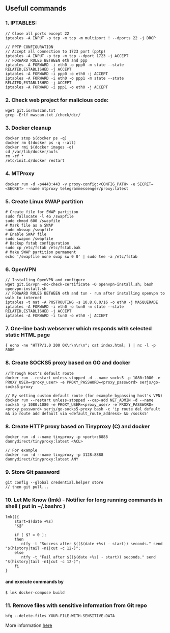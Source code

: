 ## Usefull commands
### 1. IPTABLES:
```
// Close all ports except 22
iptables -A INPUT -p tcp -m tcp -m multiport ! --dports 22 -j DROP

// PPTP CONFIGURATION
// Accept all connection to 1723 port (pptp)
iptables -A INPUT -p tcp -m tcp --dport 1723 -j ACCEPT
// FORWARD RULES BETWEEN eth and ppp
iptables -A FORWARD -i eth0 -o ppp0 -m state --state RELATED,ESTABLISHED -j ACCEPT
iptables -A FORWARD -i ppp0 -o eth0 -j ACCEPT
iptables -A FORWARD -i eth0 -o ppp1 -m state --state RELATED,ESTABLISHED -j ACCEPT
iptables -A FORWARD -i ppp1 -o eth0 -j ACCEPT
```

### 2. Check web project for malicious code:
```
wget git.io/mwscan.txt
grep -Erlf mwscan.txt /check/dir/
```

### 3. Docker cleanup
```
docker stop $(docker ps -q)
docker rm $(docker ps -q --all)
docker rmi $(docker images -q)
cd /var/lib/docker/aufs
rm -rf *
/etc/init.d/docker restart
```

### 4. MTProxy
```
docker run -d -p4443:443 -v proxy-config:<CONFIG_PATH> -e SECRET=<SECRET> --name mtproxy telegrammessenger/proxy:latest
```

### 5. Create Linux SWAP partition
```
# Create file for SWAP partition
sudo fallocate -l 4G /swapfile
sudo chmod 600 /swapfile
# Mark file as a SWAP
sudo mkswap /swapfile
# Enable SWAP file
sudo swapon /swapfile
# Backup fstab configuration
sudo cp /etc/fstab /etc/fstab.bak
# Make SWAP partition permanent
echo '/swapfile none swap sw 0 0' | sudo tee -a /etc/fstab
```

### 6. OpenVPN
```
// Installing OpenVPN and configure 
wget git.io/vpn —no-check-certificate -O openvpn-install.sh; bash openvpn-install.sh
// FORWARD RULES BETWEEN eth and tun - run after installing openvpn to walk to internet
iptables -t nat -A POSTROUTING -s 10.8.0.0/16 -o eth0 -j MASQUERADE
iptables -A FORWARD -i eth0 -o tun0 -m state --state RELATED,ESTABLISHED -j ACCEPT
iptables -A FORWARD -i tun0 -o eth0 -j ACCEPT
```
### 7. One-line bash webserver which responds with selected static HTML page
```
{ echo -ne "HTTP/1.0 200 OK\r\n\r\n"; cat index.html; } | nc -l -p 8080
```
### 8. Create SOCKS5 proxy based on GO and docker
```
//Through Host's default route
docker run --restart unless-stopped -d --name socks5 -p 1080:1080 -e PROXY_USER=<proxy_user> -e PROXY_PASSWORD=<proxy_password> serjs/go-socks5-proxy

// By setting custom default route (for example bypassing host's VPN)
docker run --restart unless-stopped --cap-add NET_ADMIN -d --name socks5 -p 1080:1080 -e PROXY_USER=<proxy_user> -e PROXY_PASSWORD=<proxy_password> serjs/go-socks5-proxy bash -c 'ip route del default && ip route add default via <default_route_address> && /socks5'
```

### 8. Create HTTP proxy based on Tinyproxy (C) and docker
```
docker run -d --name tinyproxy -p <port>:8888 dannydirect/tinyproxy:latest <ACL>

// For example
docker run -d --name tinyproxy -p 3128:8888 dannydirect/tinyproxy:latest ANY
```
### 9. Store Git password
```
git config --global credential.helper store
// then git pull...
```
### 10. Let Me Know (lmk) - Notifier for long running commands in shell ( put in ~/.bashrc )
```
lmk(){
    start=$(date +%s)
    "$@"

    if [ $? = 0 ];
    then
       ntfy -t "Success after $(($(date +%s) - start)) seconds." send "$(history|tail -n1|cut -c 12-)";
    else
       ntfy -t "Fail after $(($(date +%s) - start)) seconds." send "$(history|tail -n1|cut -c 12-)";
    fi
}
```
#### and execute commands by 
```
$ lmk docker-compose build
```

### 11. Remove files with sensitive information from Git repo
```
bfg --delete-files YOUR-FILE-WITH-SENSITIVE-DATA
```
More information [here](https://rtyley.github.io/bfg-repo-cleaner/)
